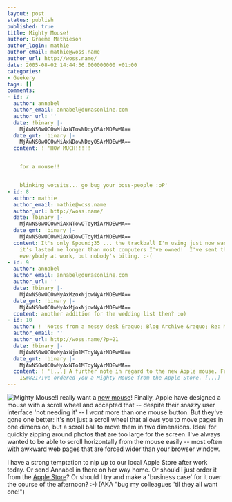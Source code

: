 ```yaml
---
layout: post
status: publish
published: true
title: Mighty Mouse!
author: Graeme Mathieson
author_login: mathie
author_email: mathie@woss.name
author_url: http://woss.name/
date: 2005-08-02 14:44:36.000000000 +01:00
categories:
- Geekery
tags: []
comments:
- id: 7
  author: annabel
  author_email: annabel@durasonline.com
  author_url: ''
  date: !binary |-
    MjAwNS0wOC0wMiAxNTowNDoyOSArMDEwMA==
  date_gmt: !binary |-
    MjAwNS0wOC0wMiAxNDowNDoyOSArMDEwMA==
  content: ! 'HOW MUCH!!!!!


    for a mouse!!


    blinking wotsits... go bug your boss-people :oP'
- id: 8
  author: mathie
  author_email: mathie@woss.name
  author_url: http://woss.name/
  date: !binary |-
    MjAwNS0wOC0wMiAxNTowOToyMiArMDEwMA==
  date_gmt: !binary |-
    MjAwNS0wOC0wMiAxNDowOToyMiArMDEwMA==
  content: It's only &pound;35 ... the trackball I'm using just now was around &pound;70.  But
    it's lasted me longer than most computers I've owned!  I've sent the mail round
    everybody at work, but nobody's biting. :-(
- id: 9
  author: annabel
  author_email: annabel@durasonline.com
  author_url: ''
  date: !binary |-
    MjAwNS0wOC0wMyAxMzoxNjowNyArMDEwMA==
  date_gmt: !binary |-
    MjAwNS0wOC0wMyAxMjoxNjowNyArMDEwMA==
  content: another addition for the wedding list then? :o)
- id: 10
  author: ! 'Notes from a messy desk &raquo; Blog Archive &raquo; Re: Mighty Mouse'
  author_email: ''
  author_url: http://woss.name/?p=21
  date: !binary |-
    MjAwNS0wOC0wMyAxNjo1MToyNyArMDEwMA==
  date_gmt: !binary |-
    MjAwNS0wOC0wMyAxNTo1MToyNyArMDEwMA==
  content: ! '[...] A further note in regard to the new Apple mouse. From my boss:
    I&#8217;ve ordered you a Mighty Mouse from the Apple Store. [...]'
---
```

<img src="http://images.apple.com/mightymouse/gallery/images/mightymouseherothumb20050802.jpg" alt="Mighty Mouse!" class="alignright" />I really want a <a href="http://www.apple.com/mightymouse/" title="Apple - Mighty Mouse">new mouse</a>!  Finally, Apple have designed a mouse with a scroll wheel and accepted that -- despite their snazzy user interface 'not needing it' -- I <em>want</em> more than one mouse button.  But they've gone one better: it's not just a scroll wheel that allows you to move pages in one dimension, but a scroll ball to move them in two dimensions.  Ideal for quickly zipping around photos that are too large for the screen.  I've always wanted to be able to scroll horizontally from the mouse easily -- most often with awkward web pages that are forced wider than your browser window.

I have a strong temptation to nip up to our local Apple Store after work today.  Or send Annabel in there on her way home.  Or should I just order it from the <a href="http://store.apple.com/Apple/WebObjects/ukstore" title="Apple Store - UK">Apple Store</a>?  Or should I try and make a 'business case' for it over the course of the afternoon? :-)  (AKA "bug my colleagues 'til they all want one!")
